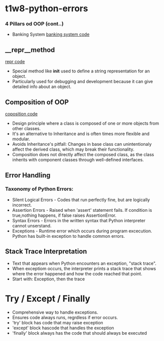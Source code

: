 # t1w8-python-errors

### 4 Pillars od OOP (cont..)
- Banking System [banking system code](banking_system.py)

## __repr__method
[repr code](repr.py)
- Special method like __init__ used to define a string representation for an object.
- Particularly used for debugging and development because it can give detailed info about an object. 

## Composition of OOP
[coposition code](composition.py)
- Design principle where a class is composed of one or more objects from other classes.
- It's an alternative to Inheritance and is often times more flexible and modular.
- Avoids Inheritance's pitfall: Changes in base class can unintentionaly affect the derived class, which may break their functionality.
- Composition does not directly affect the composed class, as the class inherits with component classes through well-defined interfaces.

## Error Handling
### Taxonomy of Python Errors:
- Silent Logical Errors - Codes that run perfectly fine, but are logically incorrect.
- Assertion Errors - Raised when 'assert' statement fails. If condition is true,nothing happens, if false raises AssertionError.
- Syntax Errors - Errors in the written syntax that Python interpreter cannot unserstand.
- Exceptions - Runtime error which occurs during program excecution. Python has built-in exception to handle common errors.

## Stack Trace Interpretation
- Text that appears when Python encounters an exception, "stack trace".
- When exceptiom occurs, the interpreter prints a stack trace that shows where the error happened and how the code reached that point.
- Start with: Exception, then the trace

# Try / Except / Finally
- Comprehensive way to handle exceptions.
- Ensures code always runs, regrdless if error occurs.
- 'try' block has code that may raise exception
- 'except' block hascode that handles the exception
- 'finally' block always has the code that should always be executed
